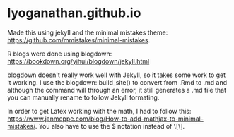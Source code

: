 # lyoganathan.github.io

Made this using jekyll and the minimal mistakes theme: https://github.com/mmistakes/minimal-mistakes.

R blogs were done using blogdown: https://bookdown.org/yihui/blogdown/jekyll.html

blogdown doesn't really work well with Jekyll, so it takes some work to get it working. I use the blogdown::build_site() to convert from .Rmd to .md and although the command will through an error, it still generates a .md file that you can manually rename to follow Jekyll formating.


In order to get Latex working with the math, I had to follow this: https://www.janmeppe.com/blog/How-to-add-mathjax-to-minimal-mistakes/. You also have to use the $ notation instead of \\[\\].